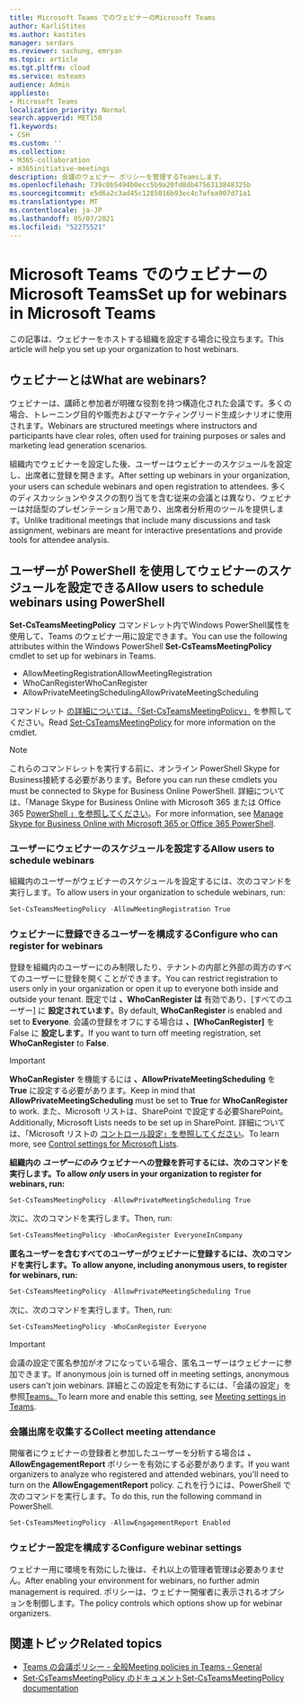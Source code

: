```yaml
---
title: Microsoft Teams でのウェビナーのMicrosoft Teams
author: KarliStites
ms.author: kastites
manager: serdars
ms.reviewer: sachung, emryan
ms.topic: article
ms.tgt.pltfrm: cloud
ms.service: msteams
audience: Admin
appliesto:
- Microsoft Teams
localization_priority: Normal
search.appverid: MET150
f1.keywords:
- CSH
ms.custom: ''
ms.collection:
- M365-collaboration
- m365initiative-meetings
description: 会議のウェビナー ポリシーを管理するTeamsします。
ms.openlocfilehash: 739c0b5494b0ecc5b9a20fd8db4756313848325b
ms.sourcegitcommit: e5d6a2c3ad45c1285016b93ec4c7afea907d71a1
ms.translationtype: MT
ms.contentlocale: ja-JP
ms.lasthandoff: 05/07/2021
ms.locfileid: "52275521"
---
```

# <a name="set-up-for-webinars-in-microsoft-teams"></a><span data-ttu-id="749a7-103">Microsoft Teams でのウェビナーのMicrosoft Teams</span><span class="sxs-lookup"><span data-stu-id="749a7-103">Set up for webinars in Microsoft Teams</span></span>

<span data-ttu-id="749a7-104">この記事は、ウェビナーをホストする組織を設定する場合に役立ちます。</span><span class="sxs-lookup"><span data-stu-id="749a7-104">This article will help you set up your organization to host webinars.</span></span>

## <a name="what-are-webinars"></a><span data-ttu-id="749a7-105">ウェビナーとは</span><span class="sxs-lookup"><span data-stu-id="749a7-105">What are webinars?</span></span>

<span data-ttu-id="749a7-106">ウェビナーは、講師と参加者が明確な役割を持つ構造化された会議です。多くの場合、トレーニング目的や販売およびマーケティングリード生成シナリオに使用されます。</span><span class="sxs-lookup"><span data-stu-id="749a7-106">Webinars are structured meetings where instructors and participants have clear roles, often used for training purposes or sales and marketing lead generation scenarios.</span></span>

<span data-ttu-id="749a7-107">組織内でウェビナーを設定した後、ユーザーはウェビナーのスケジュールを設定し、出席者に登録を開きます。</span><span class="sxs-lookup"><span data-stu-id="749a7-107">After setting up webinars in your organization, your users can schedule webinars and open registration to attendees.</span></span> <span data-ttu-id="749a7-108">多くのディスカッションやタスクの割り当てを含む従来の会議とは異なり、ウェビナーは対話型のプレゼンテーション用であり、出席者分析用のツールを提供します。</span><span class="sxs-lookup"><span data-stu-id="749a7-108">Unlike traditional meetings that include many discussions and task assignment, webinars are meant for interactive presentations and provide tools for attendee analysis.</span></span>

## <a name="allow-users-to-schedule-webinars-using-powershell"></a><span data-ttu-id="749a7-109">ユーザーが PowerShell を使用してウェビナーのスケジュールを設定できる</span><span class="sxs-lookup"><span data-stu-id="749a7-109">Allow users to schedule webinars using PowerShell</span></span>

<span data-ttu-id="749a7-110">**Set-CsTeamsMeetingPolicy** コマンドレット内でWindows PowerShell属性を使用して、Teams のウェビナー用に設定できます。</span><span class="sxs-lookup"><span data-stu-id="749a7-110">You can use the following attributes within the Windows PowerShell **Set-CsTeamsMeetingPolicy** cmdlet to set up for webinars in Teams.</span></span>

- <span data-ttu-id="749a7-111">AllowMeetingRegistration</span><span class="sxs-lookup"><span data-stu-id="749a7-111">AllowMeetingRegistration</span></span>
- <span data-ttu-id="749a7-112">WhoCanRegister</span><span class="sxs-lookup"><span data-stu-id="749a7-112">WhoCanRegister</span></span>
- <span data-ttu-id="749a7-113">AllowPrivateMeetingScheduling</span><span class="sxs-lookup"><span data-stu-id="749a7-113">AllowPrivateMeetingScheduling</span></span>

<span data-ttu-id="749a7-114">コマンドレット [の詳細については、「Set-CsTeamsMeetingPolicy」](/powershell/module/skype/set-csteamsmeetingpolicy) を参照してください。</span><span class="sxs-lookup"><span data-stu-id="749a7-114">Read [Set-CsTeamsMeetingPolicy](/powershell/module/skype/set-csteamsmeetingpolicy) for more information on the cmdlet.</span></span>

> [!NOTE]
> <span data-ttu-id="749a7-115">これらのコマンドレットを実行する前に、オンライン PowerShell Skype for Business接続する必要があります。</span><span class="sxs-lookup"><span data-stu-id="749a7-115">Before you can run these cmdlets you must be connected to Skype for Business Online PowerShell.</span></span> <span data-ttu-id="749a7-116">詳細については、「Manage Skype for Business Online with Microsoft 365 または Office 365 [PowerShell 」を参照してください](/office365/enterprise/powershell/manage-skype-for-business-online-with-office-365-powershell)。</span><span class="sxs-lookup"><span data-stu-id="749a7-116">For more information, see [Manage Skype for Business Online with Microsoft 365 or Office 365 PowerShell](/office365/enterprise/powershell/manage-skype-for-business-online-with-office-365-powershell).</span></span>

### <a name="allow-users-to-schedule-webinars"></a><span data-ttu-id="749a7-117">ユーザーにウェビナーのスケジュールを設定する</span><span class="sxs-lookup"><span data-stu-id="749a7-117">Allow users to schedule webinars</span></span>

<span data-ttu-id="749a7-118">組織内のユーザーがウェビナーのスケジュールを設定するには、次のコマンドを実行します。</span><span class="sxs-lookup"><span data-stu-id="749a7-118">To allow users in your organization to schedule webinars, run:</span></span>

```powershell
Set-CsTeamsMeetingPolicy -AllowMeetingRegistration True
```
### <a name="configure-who-can-register-for-webinars"></a><span data-ttu-id="749a7-119">ウェビナーに登録できるユーザーを構成する</span><span class="sxs-lookup"><span data-stu-id="749a7-119">Configure who can register for webinars</span></span>

<span data-ttu-id="749a7-120">登録を組織内のユーザーにのみ制限したり、テナントの内部と外部の両方のすべてのユーザーに登録を開くことができます。</span><span class="sxs-lookup"><span data-stu-id="749a7-120">You can restrict registration to users only in your organization or open it up to everyone both inside and outside your tenant.</span></span> <span data-ttu-id="749a7-121">既定では **、WhoCanRegister は** 有効であり、[すべてのユーザー] に **設定されています**。</span><span class="sxs-lookup"><span data-stu-id="749a7-121">By default, **WhoCanRegister** is enabled and set to **Everyone**.</span></span> <span data-ttu-id="749a7-122">会議の登録をオフにする場合は **、[WhoCanRegister]** を False に **設定します**。</span><span class="sxs-lookup"><span data-stu-id="749a7-122">If you want to turn off meeting registration, set **WhoCanRegister** to **False**.</span></span>

> [!IMPORTANT]
> <span data-ttu-id="749a7-123">**WhoCanRegister** を機能するには **、AllowPrivateMeetingScheduling** を **True** に設定する必要があります。</span><span class="sxs-lookup"><span data-stu-id="749a7-123">Keep in mind that **AllowPrivateMeetingScheduling** must be set to **True** for **WhoCanRegister** to work.</span></span> <span data-ttu-id="749a7-124">また、Microsoft リストは、SharePoint で設定する必要SharePoint。</span><span class="sxs-lookup"><span data-stu-id="749a7-124">Additionally, Microsoft Lists needs to be set up in SharePoint.</span></span> <span data-ttu-id="749a7-125">詳細については、「Microsoft リストの [コントロール設定」を参照してください](/sharepoint/control-lists)。</span><span class="sxs-lookup"><span data-stu-id="749a7-125">To learn more, see [Control settings for Microsoft Lists](/sharepoint/control-lists).</span></span>

<span data-ttu-id="749a7-126">**組織内の *ユーザーにのみ* ウェビナーへの登録を許可するには、次のコマンドを実行します。**</span><span class="sxs-lookup"><span data-stu-id="749a7-126">**To allow *only* users in your organization to register for webinars, run:**</span></span>

```powershell
Set-CsTeamsMeetingPolicy -AllowPrivateMeetingScheduling True
```

<span data-ttu-id="749a7-127">次に、次のコマンドを実行します。</span><span class="sxs-lookup"><span data-stu-id="749a7-127">Then, run:</span></span>

```powershell
Set-CsTeamsMeetingPolicy -WhoCanRegister EveryoneInCompany
```

<span data-ttu-id="749a7-128">**匿名ユーザーを含むすべてのユーザーがウェビナーに登録するには、次のコマンドを実行します。**</span><span class="sxs-lookup"><span data-stu-id="749a7-128">**To allow anyone, including anonymous users, to register for webinars, run:**</span></span>

```powershell
Set-CsTeamsMeetingPolicy -AllowPrivateMeetingScheduling True
```

<span data-ttu-id="749a7-129">次に、次のコマンドを実行します。</span><span class="sxs-lookup"><span data-stu-id="749a7-129">Then, run:</span></span>

```powershell
Set-CsTeamsMeetingPolicy -WhoCanRegister Everyone
```

> [!IMPORTANT]
> <span data-ttu-id="749a7-130">会議の設定で匿名参加がオフになっている場合、匿名ユーザーはウェビナーに参加できます。</span><span class="sxs-lookup"><span data-stu-id="749a7-130">If anonymous join is turned off in meeting settings, anonymous users can't join webinars.</span></span> <span data-ttu-id="749a7-131">詳細とこの設定を有効にするには、「会議の設定」を参照[Teams。](meeting-settings-in-teams.md)</span><span class="sxs-lookup"><span data-stu-id="749a7-131">To learn more and enable this setting, see [Meeting settings in Teams](meeting-settings-in-teams.md).</span></span>

### <a name="collect-meeting-attendance"></a><span data-ttu-id="749a7-132">会議出席を収集する</span><span class="sxs-lookup"><span data-stu-id="749a7-132">Collect meeting attendance</span></span>

<span data-ttu-id="749a7-133">開催者にウェビナーの登録者と参加したユーザーを分析する場合は **、AllowEngagementReport** ポリシーを有効にする必要があります。</span><span class="sxs-lookup"><span data-stu-id="749a7-133">If you want organizers to analyze who registered and attended webinars, you'll need to turn on the **AllowEngagementReport** policy.</span></span> <span data-ttu-id="749a7-134">これを行うには、PowerShell で次のコマンドを実行します。</span><span class="sxs-lookup"><span data-stu-id="749a7-134">To do this, run the following command in PowerShell.</span></span>

```powershell
Set-CsTeamsMeetingPolicy -AllowEngagementReport Enabled
```

### <a name="configure-webinar-settings"></a><span data-ttu-id="749a7-135">ウェビナー設定を構成する</span><span class="sxs-lookup"><span data-stu-id="749a7-135">Configure webinar settings</span></span>

<span data-ttu-id="749a7-136">ウェビナー用に環境を有効にした後は、それ以上の管理者管理は必要ありません。</span><span class="sxs-lookup"><span data-stu-id="749a7-136">After enabling your environment for webinars, no further admin management is required.</span></span> <span data-ttu-id="749a7-137">ポリシーは、ウェビナー開催者に表示されるオプションを制御します。</span><span class="sxs-lookup"><span data-stu-id="749a7-137">The policy controls which options show up for webinar organizers.</span></span>

## <a name="related-topics"></a><span data-ttu-id="749a7-138">関連トピック</span><span class="sxs-lookup"><span data-stu-id="749a7-138">Related topics</span></span>

- [<span data-ttu-id="749a7-139">Teams の会議ポリシー - 全般</span><span class="sxs-lookup"><span data-stu-id="749a7-139">Meeting policies in Teams - General</span></span>](meeting-policies-in-teams-general.md)
- [<span data-ttu-id="749a7-140">Set-CsTeamsMeetingPolicy のドキュメント</span><span class="sxs-lookup"><span data-stu-id="749a7-140">Set-CsTeamsMeetingPolicy documentation</span></span>](/powershell/module/skype/set-csteamsmeetingpolicy)
